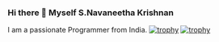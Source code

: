 ### Hi there 👋 Myself S.Navaneetha Krishnan
I am a passionate Programmer from India.
[![trophy](https://github-profile-trophy.vercel.app/Archangel0007=ryo-ma)](https://github.com/ryo-ma/github-profile-trophy)
[![trophy](https://github-profile-trophy.vercel.app/Archangel0007=ryo-ma&theme=onedark)](https://github.com/ryo-ma/github-profile-trophy)
<!--
**Archangel0007/Archangel0007** is a ✨ _special_ ✨ repository because its `README.md` (this file) appears on your GitHub profile.

Here are some ideas to get you started:

- 🔭 I’m currently working on ...
- 🌱 I’m currently learning ...
- 👯 I’m looking to collaborate on ...
- 🤔 I’m looking for help with ...
- 💬 Ask me about ...
- 📫 How to reach me: ...
- 😄 Pronouns: ...
- ⚡ Fun fact: ...
-->
